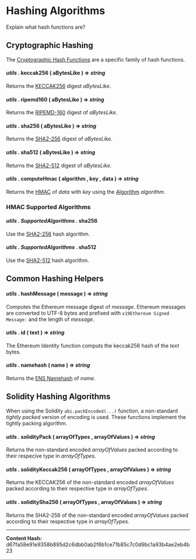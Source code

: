 
Hashing Algorithms
==================


Explain what hash functions are?


Cryptographic Hashing
---------------------


The [Cryptographic Hash Functions](https://en.wikipedia.org/wiki/Cryptographic_hash_function)
are a specific family of hash functions.


#### *utils* . **keccak256** ( aBytesLike )  **=>** *string*

Returns the [KECCAK256](https://en.wikipedia.org/wiki/SHA-3) digest *aBytesLike*.




#### *utils* . **ripemd160** ( aBytesLike )  **=>** *string*

Returns the [RIPEMD-160](https://en.m.wikipedia.org/wiki/RIPEMD) digest of *aBytesLike*.




#### *utils* . **sha256** ( aBytesLike )  **=>** *string*

Returns the [SHA2-256](https://en.wikipedia.org/wiki/SHA-2) digest of *aBytesLike*.




#### *utils* . **sha512** ( aBytesLike )  **=>** *string*

Returns the [SHA2-512](https://en.wikipedia.org/wiki/SHA-2) digest of *aBytesLike*.




#### *utils* . **computeHmac** ( algorithm , key , data )  **=>** *string*

Returns the [HMAC](https://en.wikipedia.org/wiki/HMAC) of *data* with *key*
using the [Algorithm](./) *algorithm*.




### HMAC Supported Algorithms



#### *utils* . *SupportedAlgorithms* . **sha256**

Use the [SHA2-256](https://en.wikipedia.org/wiki/SHA-2) hash algorithm.




#### *utils* . *SupportedAlgorithms* . **sha512**

Use the [SHA2-512](https://en.wikipedia.org/wiki/SHA-2) hash algorithm.




Common Hashing Helpers
----------------------



#### *utils* . **hashMessage** ( message )  **=>** *string*

Computes the Ethereum message digest of *message*. Ethereum messages are
converted to UTF-8 bytes and prefixed with `x19Ethereum Signed Message:`
and the length of *message*.




#### *utils* . **id** ( text )  **=>** *string*

The Ethereum Identity function computs the keccak256 hash of the *text* bytes.




#### *utils* . **namehash** ( name )  **=>** *string*

Returns the [ENS Namehash](https://docs.ens.domains/contract-api-reference/name-processing#hashing-names) of *name*.




Solidity Hashing Algorithms
---------------------------


When using the Solidity `abi.packEncoded(...)` function, a non-standard
*tightly packed* version of encoding is used. These functions implement
the tightly packing algorithm.


#### *utils* . **solidityPack** ( arrayOfTypes , arrayOfValues )  **=>** *string*

Returns the non-standard encoded *arrayOfValues* packed according to
their respecive type in *arrayOfTypes*.




#### *utils* . **solidityKeccak256** ( arrayOfTypes , arrayOfValues )  **=>** *string*

Returns the KECCAK256 of the non-standard encoded *arrayOfValues* packed
according to their respective type in *arrayOfTypes*.




#### *utils* . **soliditySha256** ( arrayOfTypes , arrayOfValues )  **=>** *string*

Returns the SHA2-256 of the non-standard encoded *arrayOfValues* packed
according to their respective type in *arrayOfTypes*.





-----
**Content Hash:** d67fa58e91e9358b895d2c6dbb0ab2f6b1ce71b85c7c0d9bc1a93b4ae2eb4b23